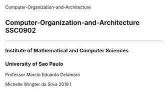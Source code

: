 Computer-Organization-and-Architecture
## Computer-Organization-and-Architecture SSC0902

---

### Institute of Mathematical and Computer Sciences

### University of Sao Paulo

Professor Marcio Eduardo Delamaro

Michelle Wingter da Silva
2019.1
